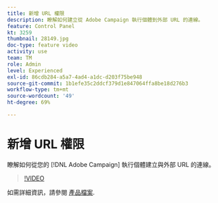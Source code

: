 ```yaml
---
title: 新增 URL 權限
description: 瞭解如何建立從 Adobe Campaign 執行個體到外部 URL 的連線。
feature: Control Panel
kt: 3259
thumbnail: 28149.jpg
doc-type: feature video
activity: use
team: TM
role: Admin
level: Experienced
exl-id: 86cdb284-a5a7-4ad4-a1dc-d203f75be948
source-git-commit: 1b1efe35c2ddcf379d1e847064ffa8be18d276b3
workflow-type: tm+mt
source-wordcount: '49'
ht-degree: 69%

---
```


# 新增 URL 權限

瞭解如何從您的 [!DNL Adobe Campaign] 執行個體建立與外部 URL 的連線。

>[!VIDEO](https://video.tv.adobe.com/v/28149?quality=12&learn=0n)

如需詳細資訊，請參閱 [產品檔案](https://experienceleague.adobe.com/docs/control-panel/using/performance-monitoring/url-permissions.html).
